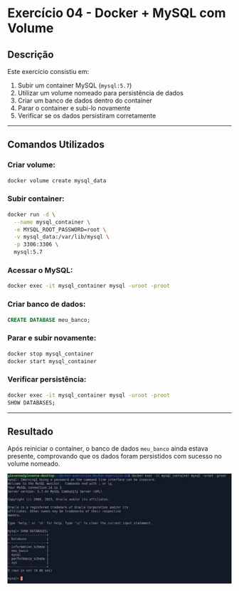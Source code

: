 # Exercício 04 - Docker + MySQL com Volume

## Descrição

Este exercício consistiu em:

1. Subir um container MySQL (`mysql:5.7`)
2. Utilizar um volume nomeado para persistência de dados
3. Criar um banco de dados dentro do container
4. Parar o container e subi-lo novamente
5. Verificar se os dados persistiram corretamente

---

## Comandos Utilizados

### Criar volume:
```bash
docker volume create mysql_data
````

### Subir container:

```bash
docker run -d \
  --name mysql_container \
  -e MYSQL_ROOT_PASSWORD=root \
  -v mysql_data:/var/lib/mysql \
  -p 3306:3306 \
  mysql:5.7
```

### Acessar o MySQL:

```bash
docker exec -it mysql_container mysql -uroot -proot
```

### Criar banco de dados:

```sql
CREATE DATABASE meu_banco;
```

### Parar e subir novamente:

```bash
docker stop mysql_container
docker start mysql_container
```

### Verificar persistência:

```bash
docker exec -it mysql_container mysql -uroot -proot
SHOW DATABASES;
```

---

## Resultado

Após reiniciar o container, o banco de dados `meu_banco` ainda estava presente, comprovando que os dados foram persistidos com sucesso no volume nomeado.

![visão geral](./imagem_exe04.png)

